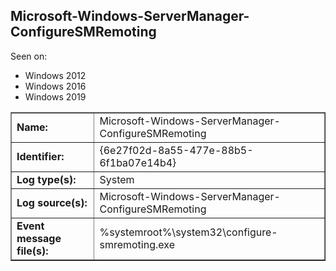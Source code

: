 ## Microsoft-Windows-ServerManager-ConfigureSMRemoting

Seen on:
* Windows 2012
* Windows 2016
* Windows 2019

<table border="1" class="docutils">
  <tbody>
    <tr>
      <td><b>Name:</b></td>
      <td>Microsoft-Windows-ServerManager-ConfigureSMRemoting</td>
    </tr>
    <tr>
      <td><b>Identifier:</b></td>
      <td>{6e27f02d-8a55-477e-88b5-6f1ba07e14b4}</td>
    </tr>
    <tr>
      <td><b>Log type(s):</b></td>
      <td>System</td>
    </tr>
    <tr>
      <td><b>Log source(s):</b></td>
      <td>Microsoft-Windows-ServerManager-ConfigureSMRemoting</td>
    </tr>
    <tr>
      <td><b>Event message file(s):</b></td>
      <td>%systemroot%\system32\configure-smremoting.exe</td>
    </tr>
  </tbody>
</table>

&nbsp;

